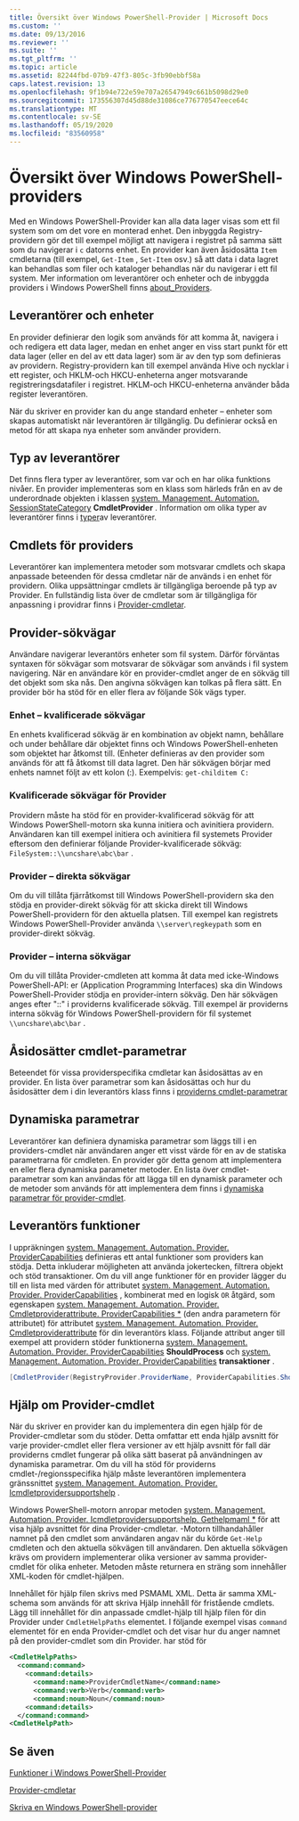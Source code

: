 ```yaml
---
title: Översikt över Windows PowerShell-Provider | Microsoft Docs
ms.custom: ''
ms.date: 09/13/2016
ms.reviewer: ''
ms.suite: ''
ms.tgt_pltfrm: ''
ms.topic: article
ms.assetid: 82244fbd-07b9-47f3-805c-3fb90ebbf58a
caps.latest.revision: 13
ms.openlocfilehash: 9f1b94e722e59e707a26547949c661b5098d29e0
ms.sourcegitcommit: 173556307d45d88de31086ce776770547eece64c
ms.translationtype: MT
ms.contentlocale: sv-SE
ms.lasthandoff: 05/19/2020
ms.locfileid: "83560958"
---
```

# <a name="windows-powershell-provider-overview"></a>Översikt över Windows PowerShell-providers

Med en Windows PowerShell-Provider kan alla data lager visas som ett fil system som om det vore en monterad enhet. Den inbyggda Registry-providern gör det till exempel möjligt att navigera i registret på samma sätt som du navigerar i `c` datorns enhet. En provider kan även åsidosätta `Item` cmdletarna (till exempel, `Get-Item` , `Set-Item` osv.) så att data i data lagret kan behandlas som filer och kataloger behandlas när du navigerar i ett fil system. Mer information om leverantörer och enheter och de inbyggda providers i Windows PowerShell finns [about_Providers](/powershell/module/microsoft.powershell.core/about/about_providers).

## <a name="providers-and-drives"></a>Leverantörer och enheter

En provider definierar den logik som används för att komma åt, navigera i och redigera ett data lager, medan en enhet anger en viss start punkt för ett data lager (eller en del av ett data lager) som är av den typ som definieras av providern. Registry-providern kan till exempel använda Hive och nycklar i ett register, och HKLM-och HKCU-enheterna anger motsvarande registreringsdatafiler i registret. HKLM-och HKCU-enheterna använder båda register leverantören.

När du skriver en provider kan du ange standard enheter – enheter som skapas automatiskt när leverantören är tillgänglig. Du definierar också en metod för att skapa nya enheter som använder providern.

## <a name="type-of-providers"></a>Typ av leverantörer

Det finns flera typer av leverantörer, som var och en har olika funktions nivåer. En provider implementeras som en klass som härleds från en av de underordnade objekten i klassen [system. Management. Automation. SessionStateCategory](/dotnet/api/system.management.automation.sessionstatecategory?view=pscore-6.2.0) **CmdletProvider** . Information om olika typer av leverantörer finns i [typer](./provider-types.md)av leverantörer.

## <a name="provider-cmdlets"></a>Cmdlets för providers

Leverantörer kan implementera metoder som motsvarar cmdlets och skapa anpassade beteenden för dessa cmdletar när de används i en enhet för providern. Olika uppsättningar cmdlets är tillgängliga beroende på typ av Provider. En fullständig lista över de cmdletar som är tillgängliga för anpassning i providrar finns i [Provider-cmdletar](./provider-cmdlets.md).

## <a name="provider-paths"></a>Provider-sökvägar

Användare navigerar leverantörs enheter som fil system. Därför förväntas syntaxen för sökvägar som motsvarar de sökvägar som används i fil system navigering. När en användare kör en provider-cmdlet anger de en sökväg till det objekt som ska nås. Den angivna sökvägen kan tolkas på flera sätt. En provider bör ha stöd för en eller flera av följande Sök vägs typer.

### <a name="drive-qualified-paths"></a>Enhet – kvalificerade sökvägar

En enhets kvalificerad sökväg är en kombination av objekt namn, behållare och under behållare där objektet finns och Windows PowerShell-enheten som objektet har åtkomst till. (Enheter definieras av den provider som används för att få åtkomst till data lagret. Den här sökvägen börjar med enhets namnet följt av ett kolon (:). Exempelvis: `get-childitem C:`

### <a name="provider-qualified-paths"></a>Kvalificerade sökvägar för Provider

Providern måste ha stöd för en provider-kvalificerad sökväg för att Windows PowerShell-motorn ska kunna initiera och avinitiera providern. Användaren kan till exempel initiera och avinitiera fil systemets Provider eftersom den definierar följande Provider-kvalificerade sökväg: `FileSystem::\\uncshare\abc\bar` .

### <a name="provider-direct-paths"></a>Provider – direkta sökvägar

Om du vill tillåta fjärråtkomst till Windows PowerShell-providern ska den stödja en provider-direkt sökväg för att skicka direkt till Windows PowerShell-providern för den aktuella platsen. Till exempel kan registrets Windows PowerShell-Provider använda `\\server\regkeypath` som en provider-direkt sökväg.

### <a name="provider-internal-paths"></a>Provider – interna sökvägar

Om du vill tillåta Provider-cmdleten att komma åt data med icke-Windows PowerShell-API: er (Application Programming Interfaces) ska din Windows PowerShell-Provider stödja en provider-intern sökväg. Den här sökvägen anges efter "::" i providerns kvalificerade sökväg. Till exempel är providerns interna sökväg för Windows PowerShell-providern för fil systemet `\\uncshare\abc\bar` .

## <a name="overriding-cmdlet-parameters"></a>Åsidosätter cmdlet-parametrar

Beteendet för vissa providerspecifika cmdletar kan åsidosättas av en provider. En lista över parametrar som kan åsidosättas och hur du åsidosätter dem i din leverantörs klass finns i [providerns cmdlet-parametrar](./provider-cmdlet-parameters.md)

## <a name="dynamic-parameters"></a>Dynamiska parametrar

Leverantörer kan definiera dynamiska parametrar som läggs till i en providers-cmdlet när användaren anger ett visst värde för en av de statiska parametrarna för cmdleten. En provider gör detta genom att implementera en eller flera dynamiska parameter metoder. En lista över cmdlet-parametrar som kan användas för att lägga till en dynamisk parameter och de metoder som används för att implementera dem finns i [dynamiska parametrar för provider-cmdlet](./provider-cmdlet-dynamic-parameters.md).

## <a name="provider-capabilities"></a>Leverantörs funktioner

I uppräkningen [system. Management. Automation. Provider. ProviderCapabilities](/dotnet/api/System.Management.Automation.Provider.ProviderCapabilities) definieras ett antal funktioner som providers kan stödja. Detta inkluderar möjligheten att använda jokertecken, filtrera objekt och stöd transaktioner. Om du vill ange funktioner för en provider lägger du till en lista med värden för attributet [system. Management. Automation. Provider. ProviderCapabilities](/dotnet/api/System.Management.Automation.Provider.ProviderCapabilities) , kombinerat med en logisk `OR` åtgärd, som egenskapen [system. Management. Automation. Provider. Cmdletproviderattribute. ProviderCapabilities *](/dotnet/api/System.Management.Automation.Provider.CmdletProviderAttribute.ProviderCapabilities) (den andra parametern för attributet) för attributet [system. Management. Automation. Provider. Cmdletproviderattribute](/dotnet/api/System.Management.Automation.Provider.CmdletProviderAttribute) för din leverantörs klass. Följande attribut anger till exempel att providern stöder funktionerna [system. Management. Automation. Provider. ProviderCapabilities](/dotnet/api/System.Management.Automation.Provider.ProviderCapabilities?view=pscore-6.2.0) **ShouldProcess** och [system. Management. Automation. Provider. ProviderCapabilities](/dotnet/api/System.Management.Automation.Provider.ProviderCapabilities?view=pscore-6.2.0) **transaktioner** .

```csharp
[CmdletProvider(RegistryProvider.ProviderName, ProviderCapabilities.ShouldProcess | ProviderCapabilities.Transactions)]

```

## <a name="provider-cmdlet-help"></a>Hjälp om Provider-cmdlet

När du skriver en provider kan du implementera din egen hjälp för de Provider-cmdletar som du stöder. Detta omfattar ett enda hjälp avsnitt för varje provider-cmdlet eller flera versioner av ett hjälp avsnitt för fall där providerns cmdlet fungerar på olika sätt baserat på användningen av dynamiska parametrar. Om du vill ha stöd för providerns cmdlet-/regionsspecifika hjälp måste leverantören implementera gränssnittet [system. Management. Automation. Provider. Icmdletprovidersupportshelp](/dotnet/api/System.Management.Automation.Provider.ICmdletProviderSupportsHelp) .

Windows PowerShell-motorn anropar metoden [system. Management. Automation. Provider. Icmdletprovidersupportshelp. Gethelpmaml *](/dotnet/api/System.Management.Automation.Provider.ICmdletProviderSupportsHelp.GetHelpMaml) för att visa hjälp avsnittet för dina Provider-cmdletar. -Motorn tillhandahåller namnet på den cmdlet som användaren angav när du körde `Get-Help` cmdleten och den aktuella sökvägen till användaren. Den aktuella sökvägen krävs om providern implementerar olika versioner av samma provider-cmdlet för olika enheter. Metoden måste returnera en sträng som innehåller XML-koden för cmdlet-hjälpen.

Innehållet för hjälp filen skrivs med PSMAML XML. Detta är samma XML-schema som används för att skriva Hjälp innehåll för fristående cmdlets. Lägg till innehållet för din anpassade cmdlet-hjälp till hjälp filen för din Provider under `CmdletHelpPaths` elementet. I följande exempel visas `command` elementet för en enda Provider-cmdlet och det visar hur du anger namnet på den provider-cmdlet som din Provider. har stöd för

```xml
<CmdletHelpPaths>
  <command:command>
    <command:details>
      <command:name>ProviderCmdletName</command:name>
      <command:verb>Verb</command:verb>
      <command:noun>Noun</command:noun>
    <command:details>
  </command:command>
<CmdletHelpPath>
```

## <a name="see-also"></a>Se även

[Funktioner i Windows PowerShell-Provider](./provider-types.md)

[Provider-cmdletar](./provider-cmdlets.md)

[Skriva en Windows PowerShell-provider](./writing-a-windows-powershell-provider.md)

